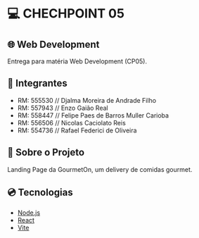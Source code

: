 # 💻 CHECHPOINT 05

## 🌐 Web Development
Entrega para matéria Web Development (CP05).

## 👥 Integrantes

- RM: 555530 // Djalma Moreira de Andrade Filho
- RM: 557943 // Enzo Gaião Real
- RM: 558447 // Felipe Paes de Barros Muller Carioba
- RM: 556506 // Nicolas Caciolato Reis
- RM: 554736 // Rafael Federici de Oliveira

## 📔 Sobre o Projeto

Landing Page da GourmetOn, um delivery de comidas gourmet.

## 💿 Tecnologias

- [Node.js](https://nodejs.org/pt)
- [React](https://react.dev/)
- [Vite](https://vite.dev/)